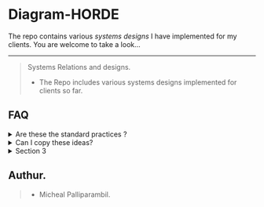 # Diagram-HORDE

The repo contains various *systems designs* I have implemented for my clients. You are welcome to take a look...

---

> Systems Relations and designs.
> 
>  - The Repo includes various systems designs implemented for clients so far.



## FAQ

<details>
  <summary>Are these the standard practices ?</summary>
  
  ## These are the most minimal safe practices. 
  
  - Make sure to do extra research on *security* measures to prevent *vulnerabilities*
  
</details>

<details>
  <summary>Can I copy these ideas?</summary>
  
  ## Sure, why not!!
  
  Welcome
  
</details>

<details>
  <summary>Section 3</summary>
  
  ## Section 3 Content
  
  Some markdown content for section 3.
  
</details>

## Authur.

>  - Micheal Palliparambil.


